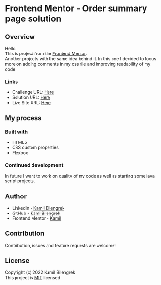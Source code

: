 # Frontend Mentor - Order summary page solution

## Overview

Hello!  
This is project from the [Frontend Mentor](https://www.frontendmentor.io).  
Another projects with the same idea behind it. In this one I decided to focus more on adding comments in my css file and improving readability of my code.

### Links

- Challenge URL: [Here](https://www.frontendmentor.io/challenges/order-summary-component-QlPmajDUj/hub/order-summary-page-x2trug6wR)
- Solution URL: [Here](https://www.frontendmentor.io/solutions/order-summary-page-x2trug6wR)
- Live Site URL: [Here](https://kamilbilengrek.github.io/Order-Summary-page/)

## My process

### Built with

- HTML5
- CSS custom properties
- Flexbox

### Continued development

In future I want to work on quality of my code as well as starting some java script projects.

## Author

- LinkedIn - [Kamil Bilengrek](https://www.linkedin.com/in/kamil-bilengrek-612a82238/)
- GitHub - [KamilBilengrek](https://github.com/KamilBilengrek)
- Frontend Mentor - [Kamil](https://www.frontendmentor.io/profile/Kammilos)

## Contribution

Contribution, issues and feature requests are welcome!

## License

Copyright (c) 2022 Kamil Bilengrek  
This project is [MIT](https://github.com/KamilBilengrek/Order-Summary-page/blob/main/LICENSE.txt) licensed
